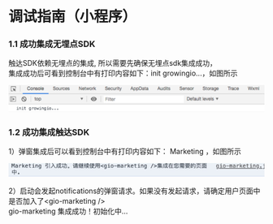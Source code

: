 # 调试指南（小程序）

### 1.1 成功集成无埋点SDK

触达SDK依赖无埋点的集成, 所以需要先确保无埋点sdk集成成功，   
集成成功后可看到控制台中有打印内容如下：init growingio...，如图所示

![](../../../../.gitbook/assets/image%20%28264%29.png)

### 1.2 成功集成触达SDK

1）弹窗集成后可以看到控制台中有打印内容如下： Marketing ，如图所示  


![](../../../../.gitbook/assets/image%20%28263%29.png)

2）启动会发起notifications的弹窗请求。如果没有发起请求，请确定用户页面中是否加入了&lt;gio-marketing /&gt;  
gio-marketing 集成成功！初始化中…



